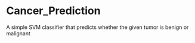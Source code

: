 # Cancer_Prediction
A simple SVM classifier that  predicts whether the given tumor is benign or malignant
